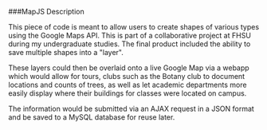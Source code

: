 ###MapJS Description

This piece of code is meant to allow users to create shapes of various types using the Google Maps API. This is part of a collaborative project at FHSU during my undergraduate studies. The final product included the ability to save multiple shapes into a "layer".

These layers could then be overlaid onto a live Google Map via a webapp which would allow for tours, clubs such as the Botany club to document locations and counts of trees, as well as let academic departments more easily display where their buildings for classes were located on campus.

The information would be submitted via an AJAX request in a JSON format and be saved to a MySQL database for reuse later.
